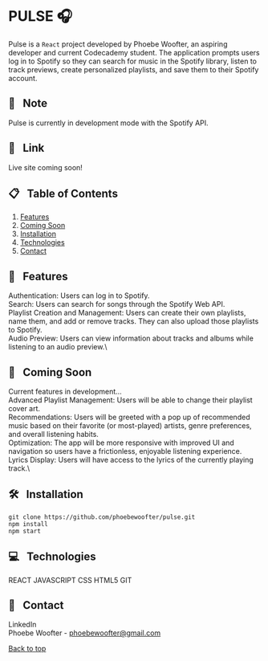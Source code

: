# PULSE 🎧

Pulse is a `React` project developed by Phoebe Woofter, an aspiring developer and current Codecademy student. The application prompts users log in to Spotify so they can search for music in the Spotify library, listen to track previews, create personalized playlists, and save them to their Spotify account.





## 📝 &nbsp; Note
Pulse is currently in development mode with the Spotify API. 





## 🔗 &nbsp; Link
Live site coming soon!



## 📋 &nbsp; Table of Contents

1. [Features](#features)
2. [Coming Soon](#coming-soon)
3. [Installation](#installation)
4. [Technologies](#technologies)
5. [Contact](#contact)



## 💭 &nbsp; Features
Authentication: Users can log in to Spotify.\
Search: Users can search for songs through the Spotify Web API.\
Playlist Creation and Management: Users can create their own playlists, name them, and add or remove tracks. They can also upload those playlists to Spotify.\
Audio Preview: Users can view information about tracks and albums while listening to an audio preview.\




## 🎥 &nbsp; Coming Soon
Current features in development...\
Advanced Playlist Management: Users will be able to change their playlist cover art.\
Recommendations: Users will be greeted with a pop up of recommended music based on their favorite (or most-played) artists, genre preferences, and overall listening habits.\
Optimization: The app will be more responsive with improved UI and navigation so users have a frictionless, enjoyable listening experience.\
Lyrics Display: Users will have access to the lyrics of the currently playing track.\




## 🛠️ &nbsp; Installation
```git clone https://github.com/phoebewoofter/pulse.git```\
```npm install```\
```npm start```




## 💻 &nbsp; Technologies
REACT
JAVASCRIPT
CSS
HTML5
GIT




## 👤 &nbsp; Contact
LinkedIn\
Phoebe Woofter - phoebewoofter@gmail.com

[Back to top](#pulse)
